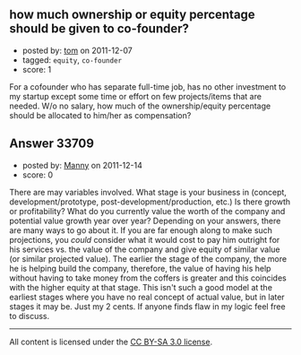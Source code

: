## how much ownership or equity percentage should be given to co-founder?

- posted by: [tom](https://stackexchange.com/users/-1/14815-tom) on 2011-12-07
- tagged: `equity`, `co-founder`
- score: 1

For a cofounder who has separate full-time job, has no other investment to my startup except some time or effort on few projects/items that are needed. W/o no salary, how much of the ownership/equity percentage should be allocated to him/her as compensation?


## Answer 33709

- posted by: [Manny](https://stackexchange.com/users/-1/15015-manny) on 2011-12-14
- score: 0

There are may variables involved.  What stage is your business in (concept, development/prototype, post-development/production, etc.)  Is there growth or profitability?  What do you currently value the worth of the company and potential value growth year over year?  Depending on your answers, there are many ways to go about it.  If you are far enough along to make such projections, you *could* consider what it would cost to pay him outright for his services vs. the value of the company and give equity of similar value (or similar projected value).  The earlier the stage of the company, the more he is helping build the company, therefore, the value of having his help without having to take money from the coffers is greater and this coincides with the higher equity at that stage.  This isn't such a good model at the earliest stages where you have no real concept of actual value, but in later stages it may be.  Just my 2 cents.  If anyone finds flaw in my logic feel free to discuss.  



---

All content is licensed under the [CC BY-SA 3.0 license](https://creativecommons.org/licenses/by-sa/3.0/).
